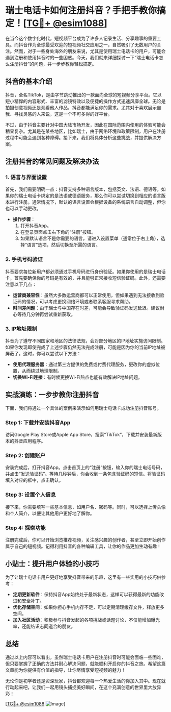 # 瑞士电话卡如何注册抖音？手把手教你搞定！[[TG💪+ @esim1088](https://t.me/s/esim1088)]

在当今这个数字化时代，短视频平台成为了许多人记录生活、分享趣事的重要工具。而抖音作为全球最受欢迎的短视频社交应用之一，自然吸引了无数用户的关注。然而，对于一些身处海外的朋友来说，尤其是使用瑞士电话卡的用户，可能会遇到注册和使用抖音时的一些困惑。今天，我们就来详细探讨一下“瑞士电话卡怎么注册抖音”的问题，并一步步教你轻松搞定。

## 抖音的基本介绍

抖音，全名TikTok，是由字节跳动推出的一款面向全球的短视频分享平台。它以短小精悍的内容形式、丰富的滤镜特效以及便捷的操作方式迅速风靡全球。无论是拍摄创意视频还是观看他人作品，抖音都能满足你的需求。尤其对于喜欢展示自我、寻找灵感的人来说，这是一个不可多得的好平台。

不过，由于抖音主要针对中国大陆市场开发，因此在国际范围内使用的体验可能会稍显复杂。尤其是在某些地区，比如瑞士，由于网络环境和政策限制，用户在注册过程中可能会遇到各种障碍。接下来，我们将具体分析这些挑战，并提供解决方案。

## 注册抖音的常见问题及解决办法

### 1. **语言与界面设置**
   首先，我们需要明确一点：抖音支持多种语言版本，包括英文、法语、德语等。如果你的瑞士电话卡绑定的是法语或德语服务，那么你可以尝试切换到相应的语言版本进行注册。通常情况下，默认的语言设置会根据设备的系统语言自动调整，但你也可以手动更改。

   - **操作步骤**：
     1. 打开抖音App。
     2. 在登录页面点击右下角的“注册”按钮。
     3. 如果默认语言不是你需要的语言，请进入设置菜单（通常位于右上角），选择“语言”选项，然后切换至所需的语言。

### 2. **手机号码验证**
   抖音要求每位新用户都必须通过手机号码进行身份验证。如果你使用的是瑞士电话卡，首先要确保你的号码是有效的，并且能够正常接收短信验证码。此外，还需要注意以下几点：

   - **运营商兼容性**：虽然大多数运营商都可以正常使用，但如果遇到无法接收到验证码的情况，可以考虑更换网络环境或者联系客服寻求帮助。
   - **时间差问题**：由于瑞士与中国存在时差，可能会导致验证码发送延迟。建议耐心等待几分钟再尝试重新获取。

### 3. **IP地址限制**
   抖音为了遵守不同国家和地区的法律法规，会对部分地区的IP地址实施访问限制。如果你发现即使完成了上述步骤仍然无法完成注册，可能是因为你的当前IP地址被屏蔽了。这时，你可以尝试以下方法：

   - **使用代理服务器**：通过第三方提供的免费或付费代理服务，更改你的虚拟位置，从而绕过地理限制。
   - **切换Wi-Fi连接**：有时候更换Wi-Fi热点也能有效解决IP地址问题。

## 实战演练：一步步教你注册抖音

下面，我们将通过一个具体的案例来演示如何用瑞士电话卡成功注册抖音账号。

### Step 1: 下载并安装抖音App
   访问Google Play Store或Apple App Store，搜索“TikTok”，下载并安装最新版本的抖音应用程序。

### Step 2: 创建账户
   安装完成后，打开抖音App。点击首页上的“注册”按钮，输入你的瑞士电话号码，并点击“发送验证码”。等待几秒钟后，你会收到一条包含验证码的短信。将验证码填入对应的框中，点击确认。

### Step 3: 设置个人信息
   接下来，你需要填写一些基本信息，如用户名、密码等。同时，可以选择上传头像和个人简介，以便让其他用户更好地了解你。

### Step 4: 探索功能
   注册完成后，你可以开始浏览推荐视频，关注感兴趣的创作者，甚至立即开始创作属于自己的短视频。记得利用抖音的各种编辑工具，让你的作品更加生动有趣！

## 小贴士：提升用户体验的小技巧

为了让瑞士电话卡用户更好地享受抖音带来的乐趣，这里有一些实用的小技巧供参考：

- **定期更新软件**：保持抖音App始终处于最新状态，这样可以获得最新的功能改进和安全补丁。
- **优化存储空间**：如果你担心手机内存不足，可以定期清理缓存文件，释放更多空间。
- **加入社区活动**：积极参与抖音发起的各项挑战或话题讨论，不仅能增加曝光率，还能结识志同道合的朋友。

## 总结

通过以上内容可以看出，虽然瑞士电话卡用户在注册抖音时可能会面临一些困难，但只要掌握了正确的方法并耐心解决问题，就能顺利开启你的抖音之旅。希望这篇文章能为你提供有价值的指导，让你尽情享受短视频的魅力！

无论你是初学者还是资深玩家，抖音都欢迎每一个热爱生活的你加入其中。现在就行动起来吧，让我们一起用镜头捕捉美好瞬间，在这个充满创意的世界里大放异彩！

[[TG💪+ @esim1088](https://t.me/s/esim1088) ![Image](https://i.postimg.cc/4NQfJmqS/Snipaste-2025-05-13-00-14-12.png)]